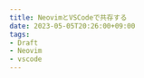 ```yaml
---
title: NeovimとVSCodeで共存する
date: 2023-05-05T20:26:00+09:00
tags:
- Draft
- Neovim
- vscode
---
```



